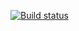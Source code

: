 [![Build status](https://ci.appveyor.com/api/projects/status/lya1lo9l0mkiijud?svg=true)](https://ci.appveyor.com/project/DariaDariya/patternshw)